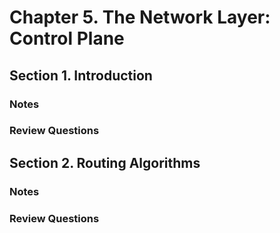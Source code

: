 # Chapter 5.  The Network Layer: Control Plane
## Section 1. Introduction
### Notes
### Review Questions
## Section 2. Routing Algorithms
### Notes
### Review Questions

